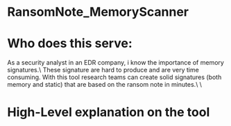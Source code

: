 # RansomNote_MemoryScanner


# Who does this serve:
As a security analyst in an EDR company, i know the importance of memory signatures.\ 
These signature are hard to produce and are very time consuming. With this tool research teams can create solid signatures (both memory and static) that are based on the ransom note in minutes.\ 
\ 

# High-Level explanation on the tool

